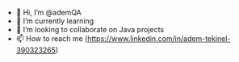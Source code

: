 - 👋 Hi, I’m @ademQA
- 🌱 I’m currently learning 
- 💞️ I’m looking to collaborate on Java projects
- 📫 How to reach me (https://www.linkedin.com/in/adem-tekinel-390323265)


<!---
ademQA/ademQA is a ✨ special ✨ repository because its `README.md` (this file) appears on your GitHub profile.
You can click the Preview link to take a look at your changes.
--->
